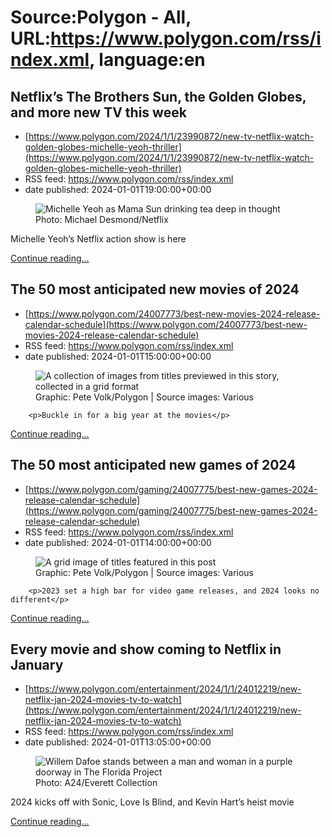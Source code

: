 # Source:Polygon -  All, URL:https://www.polygon.com/rss/index.xml, language:en

## Netflix’s The Brothers Sun, the Golden Globes, and more new TV this week
 - [https://www.polygon.com/2024/1/1/23990872/new-tv-netflix-watch-golden-globes-michelle-yeoh-thriller](https://www.polygon.com/2024/1/1/23990872/new-tv-netflix-watch-golden-globes-michelle-yeoh-thriller)
 - RSS feed: https://www.polygon.com/rss/index.xml
 - date published: 2024-01-01T19:00:00+00:00

<figure>
      <img alt="Michelle Yeoh as Mama Sun drinking tea deep in thought" src="https://cdn.vox-cdn.com/thumbor/ZrfzU1o2a-3xPO2_sGAJnRAedzg=/0x0:3600x2025/640x360/cdn.vox-cdn.com/uploads/chorus_image/image/73014628/BROSUN_105_Unit_01179RC.0.jpg" />
        <figcaption>Photo: Michael Desmond/Netflix</figcaption>
    </figure>

  <p>Michelle Yeoh’s Netflix action show is here</p>
  <p>
    <a href="https://www.polygon.com/2024/1/1/23990872/new-tv-netflix-watch-golden-globes-michelle-yeoh-thriller">Continue reading&hellip;</a>
  </p>

## The 50 most anticipated new movies of 2024
 - [https://www.polygon.com/24007773/best-new-movies-2024-release-calendar-schedule](https://www.polygon.com/24007773/best-new-movies-2024-release-calendar-schedule)
 - RSS feed: https://www.polygon.com/rss/index.xml
 - date published: 2024-01-01T15:00:00+00:00

<figure>
      <img alt="A collection of images from titles previewed in this story, collected in a grid format" src="https://cdn.vox-cdn.com/thumbor/cpDK1Apt4YN5BySZ3JnLWjFQS8I=/0x0:3390x1907/640x360/cdn.vox-cdn.com/uploads/chorus_image/image/73014135/polygon_background.0.jpg" />
        <figcaption>Graphic: Pete Volk/Polygon | Source images: Various</figcaption>
    </figure>


  		<p>Buckle in for a big year at the movies</p>
  <p>
    <a href="https://www.polygon.com/24007773/best-new-movies-2024-release-calendar-schedule">Continue reading&hellip;</a>
  </p>

## The 50 most anticipated new games of 2024
 - [https://www.polygon.com/gaming/24007775/best-new-games-2024-release-calendar-schedule](https://www.polygon.com/gaming/24007775/best-new-games-2024-release-calendar-schedule)
 - RSS feed: https://www.polygon.com/rss/index.xml
 - date published: 2024-01-01T14:00:00+00:00

<figure>
      <img alt="A grid image of titles featured in this post" src="https://cdn.vox-cdn.com/thumbor/wyqVJuRiFwfBgfJQPOlBup4SOjo=/0x47:3390x1954/640x360/cdn.vox-cdn.com/uploads/chorus_image/image/73014022/2024gamespreview__1_.0.jpg" />
        <figcaption>Graphic: Pete Volk/Polygon | Source images: Various</figcaption>
    </figure>


  		<p>2023 set a high bar for video game releases, and 2024 looks no different</p>
  <p>
    <a href="https://www.polygon.com/gaming/24007775/best-new-games-2024-release-calendar-schedule">Continue reading&hellip;</a>
  </p>

## Every movie and show coming to Netflix in January
 - [https://www.polygon.com/entertainment/2024/1/1/24012219/new-netflix-jan-2024-movies-tv-to-watch](https://www.polygon.com/entertainment/2024/1/1/24012219/new-netflix-jan-2024-movies-tv-to-watch)
 - RSS feed: https://www.polygon.com/rss/index.xml
 - date published: 2024-01-01T13:05:00+00:00

<figure>
      <img alt="Willem Dafoe stands between a man and woman in a purple doorway in The Florida Project" src="https://cdn.vox-cdn.com/thumbor/T-AZSovxJe3nKgugFigMuCP5PQw=/203x0:1803x900/640x360/cdn.vox-cdn.com/uploads/chorus_image/image/73013976/MCDFLPR_EC035.0.jpg" />
        <figcaption>Photo: A24/Everett Collection</figcaption>
    </figure>

  <p>2024 kicks off with Sonic, Love Is Blind, and Kevin Hart’s heist movie</p>
  <p>
    <a href="https://www.polygon.com/entertainment/2024/1/1/24012219/new-netflix-jan-2024-movies-tv-to-watch">Continue reading&hellip;</a>
  </p>


